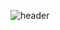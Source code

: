 ![header](https://capsule-render.vercel.app/api?type=cylinder&color=auto&height=300&section=header&text=Hey%20There&textBg=true&desc=Thanks%20for%20dropping%20by!&descAlign=80&fontSize=90)
